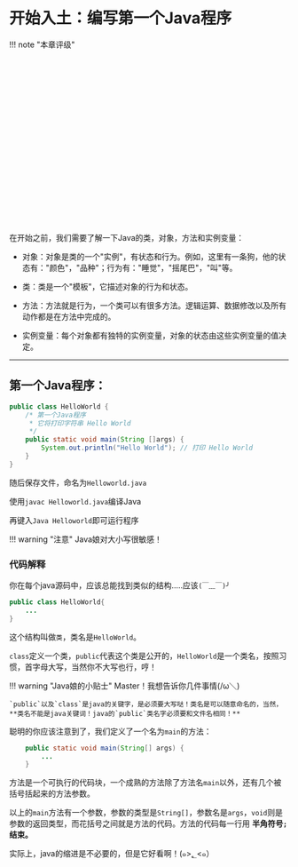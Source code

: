 # 开始入土：编写第一个Java程序

!!! note "本章评级"
    <div id="diff" style="width: 300px;height:300px;"></div>

<script>
var chartDom = document.getElementById('diff');
var myChart = echarts.init(chartDom);
var option;

option = {
    title: {
        text: 'LEVEL'
    },
    legend: {
        data: ['知识点六边形图']
    },
    radar: {
        // shape: 'circle',
        indicator: [
            { name: '掌握', max: 6},
            { name: '使用', max: 6},
            { name: '复杂', max: 6},
            { name: '查错', max: 6},
            { name: '认知', max: 6},
            { name: '记忆', max: 6}
        ]
    },
    series: [{
        name: '知识点难易度',
        type: 'radar',
        data: [
            {
                value: [1, 1, 1, 1, 1, 1],
                name: '知识点六边形图'
            }
        ]
    }]
};

option && myChart.setOption(option);

</script>

在开始之前，我们需要了解一下Java的类，对象，方法和实例变量：

 - 对象：对象是类的一个"实例"，有状态和行为。例如，这里有一条狗，他的状态有："颜色"，"品种"；行为有："睡觉"，"摇尾巴"，"叫"等。

 - 类：类是一个"模板"，它描述对象的行为和状态。

 - 方法：方法就是行为，一个类可以有很多方法。逻辑运算、数据修改以及所有动作都是在方法中完成的。

 - 实例变量：每个对象都有独特的实例变量，对象的状态由这些实例变量的值决定。

 --------

## 第一个Java程序：

```Java
public class HelloWorld {
    /* 第一个Java程序
     * 它将打印字符串 Hello World
     */
    public static void main(String []args) {
        System.out.println("Hello World"); // 打印 Hello World
    }
}
```
随后保存文件，命名为`Helloworld.java`

使用`javac Helloworld.java`编译Java

再键入`Java Helloworld`即可运行程序

!!! warning "注意"
    Java娘对大小写很敏感！

### 代码解释

你在每个java源码中，应该总能找到类似的结构.....应该`(￣﹏￣)╯`

```java
public class HelloWorld{
    ...
}
```
这个结构叫做`类`，类名是`HelloWorld`。

`class`定义一个类，`public`代表这个类是公开的，`HelloWorld`是一个类名，按照习惯，首字母大写，当然你不大写也行，哼！

!!! warning "Java娘的小贴士"
    Master！我想告诉你几件事情(/ω＼)
    
    `public`以及`class`是java的关键字，是必须要大写哒！类名是可以随意命名的，当然， **类名不能是java关键词！java的`public`类名字必须要和文件名相同！**

聪明的你应该注意到了，我们定义了一个名为`main`的方法：

```java
    public static void main(String[] args) {
        ...
    }
```

方法是一个可执行的代码块，一个成熟的方法除了方法名`main`以外，还有几个被括号括起来的方法参数。

以上的`main`方法有一个参数，参数的类型是`String[]`，参数名是`args`，`void`则是参数的返回类型，而花括号之间就是方法的代码。方法的代码每一行用 **半角符号`;`结束。**

实际上，java的缩进是不必要的，但是它好看啊！(๑>؂<๑）

